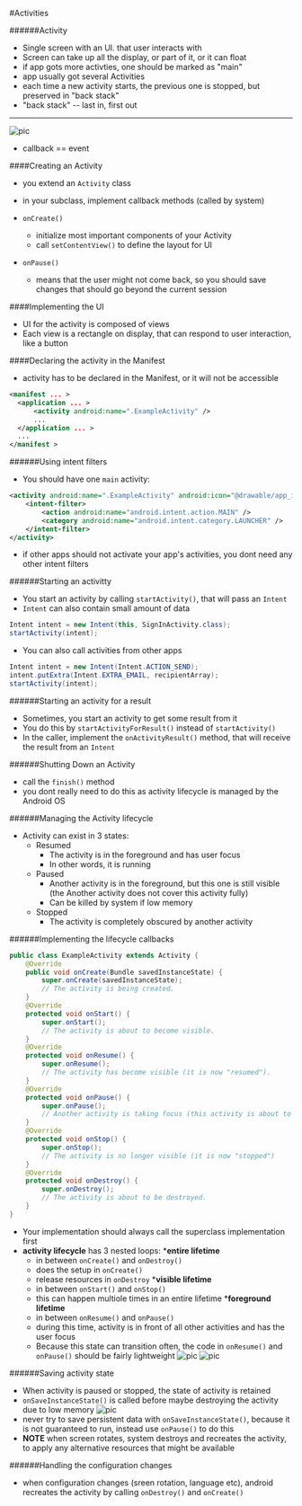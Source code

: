 #Activities

######Activity
* Single screen with an UI. that user interacts with
* Screen can take up all the display, or part of it, or it can float
* if app gots more activties, one should be marked as "main"
* app usually got several Activities
* each time a new activity starts, the previous one is stopped, but preserved in "back stack"
* "back stack" -- last in, first out

----
![pic](https://github.com/Jekabz/someNotes/blob/master/RESOURCES/PICTURES/Screenshot%20from%202016-04-16%2019:48:00.png)

* callback == event

####Creating an Activity
* you extend an `Activity` class
* in your subclass, implement callback methods (called by system)

* `onCreate()`
  * initialize most important components of your Activity
  * call `setContentView()` to define the layout for UI
* `onPause()`
  * means that the user might not come back, so you should save changes that should go beyond the current session

####Implementing the UI
* UI for the activity is composed of views
* Each view is a rectangle on display, that can respond to user interaction, like a button

####Declaring the activity in the Manifest
* activity has to be declared in the Manifest, or it will not be accessible
```xml
<manifest ... >
  <application ... >
      <activity android:name=".ExampleActivity" />
      ...
  </application ... >
  ...
</manifest >
```
######Using intent filters
* You should have one `main` activity:
```xml
<activity android:name=".ExampleActivity" android:icon="@drawable/app_icon">
    <intent-filter>
        <action android:name="android.intent.action.MAIN" />
        <category android:name="android.intent.category.LAUNCHER" />
    </intent-filter>
</activity>
```
* if other apps should not activate your app's activities, you dont need any other intent filters

######Starting an activitty
* You start an activity by calling `startActivity()`, that will pass an `Intent`
* `Intent` can also contain small amount of data
```Java
Intent intent = new Intent(this, SignInActivity.class);
startActivity(intent);
```
* You can also call activities from other apps
```Java
Intent intent = new Intent(Intent.ACTION_SEND);
intent.putExtra(Intent.EXTRA_EMAIL, recipientArray);
startActivity(intent);
```

######Starting an activity for a result
* Sometimes, you start an activity to get some result from it
* You do this by `startActivityForResult()` instead of `startActivity()`
* In the caller, implement the `onActivityResult()` method, that will receive the result from an `Intent`

######Shutting Down an Activity
* call the `finish()` method
* you dont really need to do this as activity lifecycle is managed by the Android OS

######Managing the Activity lifecycle
* Activity can exist in 3 states:
  * Resumed
    * The activity is in the foreground and has user focus
    * In other words, it is running
  * Paused
    * Another activity is in the foreground, but this one is still visible (the Another activity does not cover this activity fully)
    * Can be killed by system if low memory
  * Stopped
    * The activity is completely obscured by another activity

######Implementing the lifecycle callbacks
```Java
public class ExampleActivity extends Activity {
    @Override
    public void onCreate(Bundle savedInstanceState) {
        super.onCreate(savedInstanceState);
        // The activity is being created.
    }
    @Override
    protected void onStart() {
        super.onStart();
        // The activity is about to become visible.
    }
    @Override
    protected void onResume() {
        super.onResume();
        // The activity has become visible (it is now "resumed").
    }
    @Override
    protected void onPause() {
        super.onPause();
        // Another activity is taking focus (this activity is about to be "paused").
    }
    @Override
    protected void onStop() {
        super.onStop();
        // The activity is no longer visible (it is now "stopped")
    }
    @Override
    protected void onDestroy() {
        super.onDestroy();
        // The activity is about to be destroyed.
    }
}
```
* Your implementation should always call the superclass implementation first
* __activity lifecycle__ has 3 nested loops:
  *__entire lifetime__
    * in between `onCreate()` and `onDestroy()`
    * does the setup in `onCreate()`
    * release resources in `onDestroy`
  *__visible lifetime__
    * in between `onStart()` and `onStop()`
    * this can happen multiole times in an entire lifetime
  *__foreground lifetime__
    * in between `onResume()` and `onPause()`
    * during this time, activity is in front of all other activities and has the user focus
    * Because this state can transition often, the code in `onResume()` and `onPause()` should be fairly lightweight
![pic](https://github.com/Jekabz/someNotes/blob/master/RESOURCES/PICTURES/Screenshot%20from%202016-04-16%2019:48:00.png)
![pic](https://github.com/Jekabz/someNotes/blob/master/RESOURCES/PICTURES/Screenshot%20from%202016-04-16%2020:56:05.png)

######Saving activity state
* When activity is paused or stopped, the state of activity is retained
* `onSaveInstanceState()` is called before maybe destroying the activity due to low memory
![pic](https://github.com/Jekabz/someNotes/blob/master/RESOURCES/PICTURES/Screenshot%20from%202016-04-16%2021:09:56.png)
* never try to save persistent data with `onSaveInstanceState()`, because it is not guaranteed to run, instead use `onPause()` to do this
* __NOTE__ when screen rotates, system destroys and recreates the activity, to apply any alternative resources that might be available

######Handling the configuration changes
* when configuration changes (sreen rotation, language etc), android recreates the activity by calling `onDestroy()` and `onCreate()`
